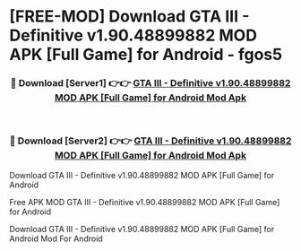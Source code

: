 # [FREE-MOD] Download GTA III - Definitive v1.90.48899882 MOD APK [Full Game] for Android - fgos5


<div align="center">
<h3>🔴 Download [Server1] 👉👉 <a href="https://apk-comot.site?title=GTA_III_-_Definitive_v1.90.48899882_MOD_APK_[Full_Game]_for_Android">GTA III - Definitive v1.90.48899882 MOD APK [Full Game] for Android Mod Apk</a></h3><br>

<h3>🔴 Download [Server2] 👉👉 <a href="https://apk-comot.site?title=GTA_III_-_Definitive_v1.90.48899882_MOD_APK_[Full_Game]_for_Android">GTA III - Definitive v1.90.48899882 MOD APK [Full Game] for Android Mod Apk</a></h3>
</div>



Download GTA III - Definitive v1.90.48899882 MOD APK [Full Game] for Android 

Free APK MOD GTA III - Definitive v1.90.48899882 MOD APK [Full Game] for Android 

Download GTA III - Definitive v1.90.48899882 MOD APK [Full Game] for Android Mod For Android
